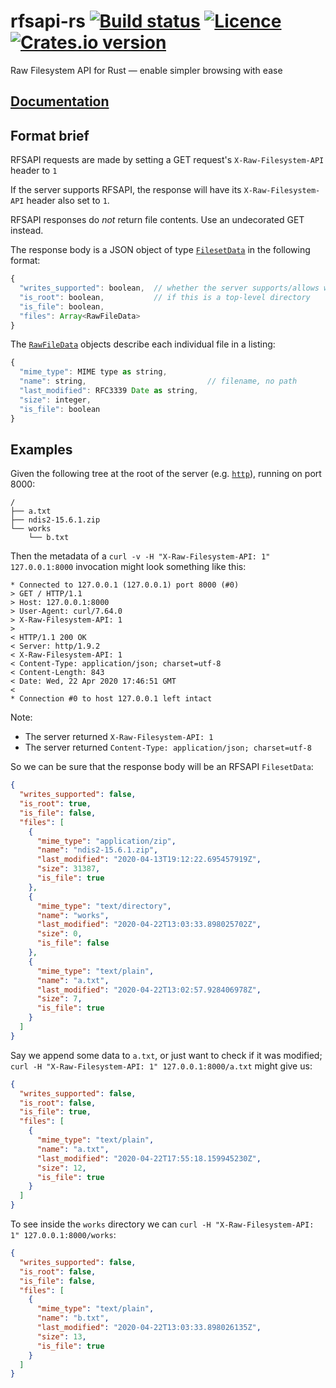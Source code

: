 # rfsapi-rs [![Build status](https://travis-ci.org/nabijaczleweli/rfsapi-rs.svg?branch=master)](https://travis-ci.org/nabijaczleweli/rfsapi-rs) [![Licence](https://img.shields.io/badge/license-MIT-blue.svg?style=flat)](LICENSE) [![Crates.io version](https://meritbadge.herokuapp.com/rfsapi)](https://crates.io/crates/rfsapi-rs)
Raw Filesystem API for Rust — enable simpler browsing with ease

## [Documentation](https://rawcdn.githack.com/nabijaczleweli/rfsapi-rs/doc/rfsapi/index.html)

<!-- Update relevant sexion in toplevel doc, too -->
## Format brief

RFSAPI requests are made by setting a GET request's `X-Raw-Filesystem-API` header to `1`

If the server supports RFSAPI, the response will have its `X-Raw-Filesystem-API` header also set to `1`.

RFSAPI responses do *not* return file contents. Use an undecorated GET instead.

The response body is a JSON object of type [`FilesetData`](https://rawcdn.githack.com/nabijaczleweli/rfsapi-rs/doc/rfsapi/struct.FilesetData.html) in the following format:
```js
{
  "writes_supported": boolean,  // whether the server supports/allows write requests like PUT or DELETE
  "is_root": boolean,           // if this is a top-level directory
  "is_file": boolean,
  "files": Array<RawFileData>
}
```

The [`RawFileData`](https://rawcdn.githack.com/nabijaczleweli/rfsapi-rs/doc/rfsapi/struct.RawFileData.html) objects describe each individual file in a listing:
```js
{
  "mime_type": MIME type as string,
  "name": string,                           // filename, no path
  "last_modified": RFC3339 Date as string,
  "size": integer,
  "is_file": boolean
}
```

## Examples

Given the following tree at the root of the server (e.g. [`http`](https://crates.io/crates/https)), running on port 8000:
```plaintext
/
├── a.txt
├── ndis2-15.6.1.zip
└── works
    └── b.txt
```

Then the metadata of a `curl -v -H "X-Raw-Filesystem-API: 1" 127.0.0.1:8000` invocation might look something like this:
```plaintext
* Connected to 127.0.0.1 (127.0.0.1) port 8000 (#0)
> GET / HTTP/1.1
> Host: 127.0.0.1:8000
> User-Agent: curl/7.64.0
> X-Raw-Filesystem-API: 1
>
< HTTP/1.1 200 OK
< Server: http/1.9.2
< X-Raw-Filesystem-API: 1
< Content-Type: application/json; charset=utf-8
< Content-Length: 843
< Date: Wed, 22 Apr 2020 17:46:51 GMT
<
* Connection #0 to host 127.0.0.1 left intact
```

Note:
  * The server returned `X-Raw-Filesystem-API: 1`
  * The server returned `Content-Type: application/json; charset=utf-8`

So we can be sure that the response body will be an RFSAPI `FilesetData`:
```json
{
  "writes_supported": false,
  "is_root": true,
  "is_file": false,
  "files": [
    {
      "mime_type": "application/zip",
      "name": "ndis2-15.6.1.zip",
      "last_modified": "2020-04-13T19:12:22.695457919Z",
      "size": 31387,
      "is_file": true
    },
    {
      "mime_type": "text/directory",
      "name": "works",
      "last_modified": "2020-04-22T13:03:33.898025702Z",
      "size": 0,
      "is_file": false
    },
    {
      "mime_type": "text/plain",
      "name": "a.txt",
      "last_modified": "2020-04-22T13:02:57.928406978Z",
      "size": 7,
      "is_file": true
    }
  ]
}
```

Say we append some data to `a.txt`, or just want to check if it was modified;
`curl -H "X-Raw-Filesystem-API: 1" 127.0.0.1:8000/a.txt` might give us:
```json
{
  "writes_supported": false,
  "is_root": false,
  "is_file": true,
  "files": [
    {
      "mime_type": "text/plain",
      "name": "a.txt",
      "last_modified": "2020-04-22T17:55:18.159945230Z",
      "size": 12,
      "is_file": true
    }
  ]
}
```

To see inside the `works` directory we can `curl -H "X-Raw-Filesystem-API: 1" 127.0.0.1:8000/works`:
```json
{
  "writes_supported": false,
  "is_root": false,
  "is_file": false,
  "files": [
    {
      "mime_type": "text/plain",
      "name": "b.txt",
      "last_modified": "2020-04-22T13:03:33.898026135Z",
      "size": 13,
      "is_file": true
    }
  ]
}
```
